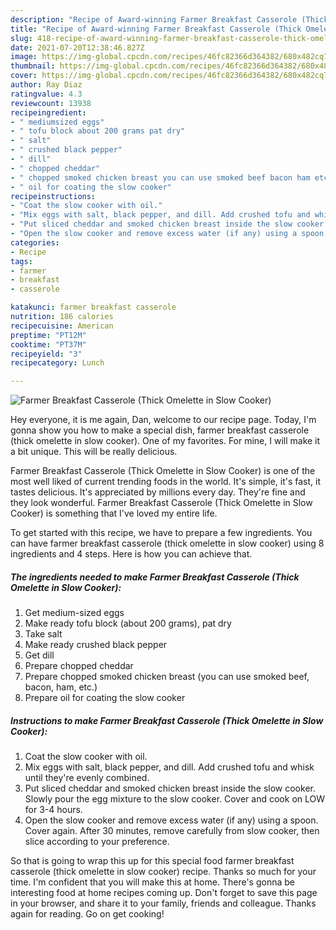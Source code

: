 ```yaml
---
description: "Recipe of Award-winning Farmer Breakfast Casserole (Thick Omelette in Slow Cooker)"
title: "Recipe of Award-winning Farmer Breakfast Casserole (Thick Omelette in Slow Cooker)"
slug: 418-recipe-of-award-winning-farmer-breakfast-casserole-thick-omelette-in-slow-cooker
date: 2021-07-20T12:38:46.827Z
image: https://img-global.cpcdn.com/recipes/46fc82366d364382/680x482cq70/farmer-breakfast-casserole-thick-omelette-in-slow-cooker-recipe-main-photo.jpg
thumbnail: https://img-global.cpcdn.com/recipes/46fc82366d364382/680x482cq70/farmer-breakfast-casserole-thick-omelette-in-slow-cooker-recipe-main-photo.jpg
cover: https://img-global.cpcdn.com/recipes/46fc82366d364382/680x482cq70/farmer-breakfast-casserole-thick-omelette-in-slow-cooker-recipe-main-photo.jpg
author: Ray Diaz
ratingvalue: 4.3
reviewcount: 13938
recipeingredient:
- " mediumsized eggs"
- " tofu block about 200 grams pat dry"
- " salt"
- " crushed black pepper"
- " dill"
- " chopped cheddar"
- " chopped smoked chicken breast you can use smoked beef bacon ham etc"
- " oil for coating the slow cooker"
recipeinstructions:
- "Coat the slow cooker with oil."
- "Mix eggs with salt, black pepper, and dill. Add crushed tofu and whisk until they&#39;re evenly combined."
- "Put sliced cheddar and smoked chicken breast inside the slow cooker. Slowly pour the egg mixture to the slow cooker. Cover and cook on LOW for 3-4 hours."
- "Open the slow cooker and remove excess water (if any) using a spoon. Cover again. After 30 minutes, remove carefully from slow cooker, then slice according to your preference."
categories:
- Recipe
tags:
- farmer
- breakfast
- casserole

katakunci: farmer breakfast casserole 
nutrition: 186 calories
recipecuisine: American
preptime: "PT12M"
cooktime: "PT37M"
recipeyield: "3"
recipecategory: Lunch

---
```



![Farmer Breakfast Casserole (Thick Omelette in Slow Cooker)](https://img-global.cpcdn.com/recipes/46fc82366d364382/680x482cq70/farmer-breakfast-casserole-thick-omelette-in-slow-cooker-recipe-main-photo.jpg)

Hey everyone, it is me again, Dan, welcome to our recipe page. Today, I'm gonna show you how to make a special dish, farmer breakfast casserole (thick omelette in slow cooker). One of my favorites. For mine, I will make it a bit unique. This will be really delicious.

Farmer Breakfast Casserole (Thick Omelette in Slow Cooker) is one of the most well liked of current trending foods in the world. It's simple, it's fast, it tastes delicious. It's appreciated by millions every day. They're fine and they look wonderful. Farmer Breakfast Casserole (Thick Omelette in Slow Cooker) is something that I've loved my entire life.




To get started with this recipe, we have to prepare a few ingredients. You can have farmer breakfast casserole (thick omelette in slow cooker) using 8 ingredients and 4 steps. Here is how you can achieve that.

<!--inarticleads1-->

##### The ingredients needed to make Farmer Breakfast Casserole (Thick Omelette in Slow Cooker):

1. Get  medium-sized eggs
1. Make ready  tofu block (about 200 grams), pat dry
1. Take  salt
1. Make ready  crushed black pepper
1. Get  dill
1. Prepare  chopped cheddar
1. Prepare  chopped smoked chicken breast (you can use smoked beef, bacon, ham, etc.)
1. Prepare  oil for coating the slow cooker




<!--inarticleads2-->

##### Instructions to make Farmer Breakfast Casserole (Thick Omelette in Slow Cooker):

1. Coat the slow cooker with oil.
1. Mix eggs with salt, black pepper, and dill. Add crushed tofu and whisk until they&#39;re evenly combined.
1. Put sliced cheddar and smoked chicken breast inside the slow cooker. Slowly pour the egg mixture to the slow cooker. Cover and cook on LOW for 3-4 hours.
1. Open the slow cooker and remove excess water (if any) using a spoon. Cover again. After 30 minutes, remove carefully from slow cooker, then slice according to your preference.




So that is going to wrap this up for this special food farmer breakfast casserole (thick omelette in slow cooker) recipe. Thanks so much for your time. I'm confident that you will make this at home. There's gonna be interesting food at home recipes coming up. Don't forget to save this page in your browser, and share it to your family, friends and colleague. Thanks again for reading. Go on get cooking!
